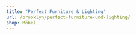 ```yaml
---
title: "Perfect Furniture & Lighting"
url: /brooklyn/perfect-furniture-und-lighting/
shop: Möbel
---
```

